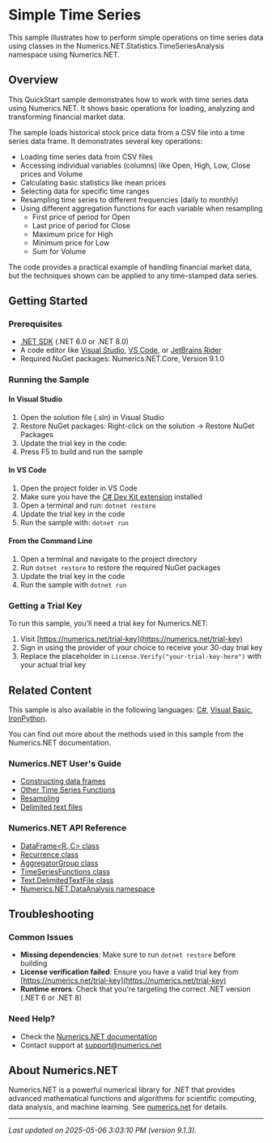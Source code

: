 # Simple Time Series

This sample illustrates how to perform simple operations on time series data using classes in the Numerics.NET.Statistics.TimeSeriesAnalysis namespace using Numerics.NET.

## Overview

This QuickStart sample demonstrates how to work with time series data using Numerics.NET. It shows basic operations
for loading, analyzing and transforming financial market data.

The sample loads historical stock price data from a CSV file into a time series data frame. It
demonstrates several key operations:

- Loading time series data from CSV files
- Accessing individual variables (columns) like Open, High, Low, Close prices and Volume
- Calculating basic statistics like mean prices
- Selecting data for specific time ranges
- Resampling time series to different frequencies (daily to monthly)
- Using different aggregation functions for each variable when resampling
  - First price of period for Open
  - Last price of period for Close  
  - Maximum price for High
  - Minimum price for Low
  - Sum for Volume

The code provides a practical example of handling financial market data, but the techniques shown can
be applied to any time-stamped data series.


## Getting Started

### Prerequisites

- [.NET SDK](https://dotnet.microsoft.com/download) (.NET 6.0 or .NET 8.0)
- A code editor like [Visual Studio](https://visualstudio.microsoft.com/), [VS Code](https://code.visualstudio.com/), or [JetBrains Rider](https://www.jetbrains.com/rider/)
- Required NuGet packages: Numerics.NET.Core, Version 9.1.0

### Running the Sample

#### In Visual Studio
1. Open the solution file (.sln) in Visual Studio
2. Restore NuGet packages: Right-click on the solution → Restore NuGet Packages
3. Update the trial key in the code:
4. Press F5 to build and run the sample

#### In VS Code

1. Open the project folder in VS Code
2. Make sure you have the [C# Dev Kit extension](https://marketplace.visualstudio.com/items?itemName=ms-dotnettools.csdevkit) installed
3. Open a terminal and run: `dotnet restore`
4. Update the trial key in the code 
5. Run the sample with: `dotnet run`

#### From the Command Line

1. Open a terminal and navigate to the project directory
2. Run `dotnet restore` to restore the required NuGet packages
3. Update the trial key in the code
4. Run the sample with `dotnet run`

### Getting a Trial Key

To run this sample, you'll need a trial key for Numerics.NET:

1. Visit [https://numerics.net/trial-key](https://numerics.net/trial-key)
2. Sign in using the provider of your choice to receive your 30-day trial key
3. Replace the placeholder in `License.Verify("your-trial-key-here")` with your actual trial key

## Related Content

This sample is also available in the following languages: 
[C#](https://github.com/NumericsDotNet/quickstart-csharp/tree/net8.0/statistics/time-series-analysis/simple-time-series), [Visual Basic](https://github.com/NumericsDotNet/quickstart-visualbasic/tree/net8.0/statistics/time-series-analysis/simple-time-series), [IronPython](https://github.com/NumericsDotNet/quickstart-ironpython/tree/net8.0/statistics/time-series-analysis/simple-time-series).

You can find out more about the methods used in this sample from the Numerics.NET documentation.

### Numerics.NET User's Guide

- [Constructing data frames](https://numerics.net/documentation/latest/data-analysis/data-frames/constructing-data-frames)
- [Other Time Series Functions](https://numerics.net/documentation/latest/statistics/time-series-analysis/other-time-series-functions)
- [Resampling](https://numerics.net/documentation/latest/data-analysis/working-with-time-series-data/resampling)
- [Delimited text files](https://numerics.net/documentation/latest/data-access/delimited-text-files)

### Numerics.NET API Reference

- [DataFrame&lt;R, C&gt; class](https://numerics.net/documentation/latest/reference/numerics.net.dataanalysis.dataframe-2)
- [Recurrence class](https://numerics.net/documentation/latest/reference/numerics.net.dataanalysis.recurrence)
- [AggregatorGroup class](https://numerics.net/documentation/latest/reference/numerics.net.dataanalysis.aggregatorgroup)
- [TimeSeriesFunctions class](https://numerics.net/documentation/latest/reference/numerics.net.statistics.timeseriesanalysis.timeseriesfunctions)
- [Text.DelimitedTextFile class](https://numerics.net/documentation/latest/reference/numerics.net.data.text.delimitedtextfile)
- [Numerics.NET.DataAnalysis namespace](https://numerics.net/documentation/latest/reference/numerics.net.dataanalysis)


## Troubleshooting

### Common Issues

- **Missing dependencies**: Make sure to run `dotnet restore` before building
- **License verification failed**: Ensure you have a valid trial key from [https://numerics.net/trial-key](https://numerics.net/trial-key)
- **Runtime errors**: Check that you're targeting the correct .NET version (.NET 6 or .NET 8)

### Need Help?

- Check the [Numerics.NET documentation](https://numerics.net/documentation/)
- Contact support at [support@numerics.net](mailto:support@numerics.net?subject=SimpleTimeSeries%20QuickStart%20Sample%20%28F%23%29)

## About Numerics.NET

Numerics.NET is a powerful numerical library for .NET that provides advanced mathematical 
functions and algorithms for scientific computing, data analysis, and machine learning.
See [numerics.net](https://numerics.net) for details.

---

_Last updated on 2025-05-06 3:03:10 PM (version 9.1.3)._
